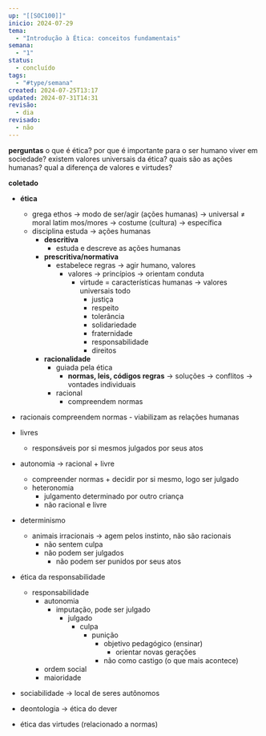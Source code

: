 ```yaml
---
up: "[[SOC100]]"
inicio: 2024-07-29
tema:
  - "Introdução à Ética: conceitos fundamentais"
semana:
  - "1"
status:
  - concluído
tags:
  - "#type/semana"
created: 2024-07-25T13:17
updated: 2024-07-31T14:31
revisão:
  - dia
revisado:
  - não
---
```

**perguntas**
o que é ética?
por que é importante para o ser humano viver em sociedade?
existem valores universais da ética?
quais são as ações humanas?
qual a diferença de valores e virtudes?


**coletado**
- **ética**
	- grega ethos → modo de ser/agir (ações humanas) → universal
	≠ moral latim mos/mores → costume (cultura) → específica
	- disciplina estuda → ações humanas
		- **descritiva**
			- estuda e descreve as ações humanas
		- **prescritiva/normativa**
			- estabelece regras → agir humano, valores
				- valores → princípios → orientam conduta
					- virtude = características humanas → valores universais todo
						- justiça
						- respeito
						- tolerância
						- solidariedade
						- fraternidade
						- responsabilidade
						- direitos
		- **racionalidade**
			- guiada pela ética
				- **normas, leis, códigos regras** → soluções → conflitos → vontades individuais
			- racional
				- compreendem normas

- racionais
	compreendem normas
		- viabilizam as relações humanas
- livres
	- responsáveis por si mesmos
		julgados por seus atos
- autonomia → racional + livre
	- compreender normas + decidir por si mesmo, logo ser julgado
	- heteronomia
		- julgamento determinado por outro
		criança
		- não racional e livre

- determinismo
	- animais irracionais → agem pelos instinto, não são racionais
		- não sentem culpa
		- não podem ser julgados
			- não podem ser punidos por seus atos


- ética da responsabilidade
	- responsabilidade
		- autonomia
			- imputação, pode ser julgado
				- julgado
					- culpa
						- punição
							- objetivo pedagógico (ensinar)
								- orientar novas gerações
							- não como castigo (o que mais acontece)		
		- ordem social
		- maioridade
				
- sociabilidade → local de seres autônomos

- deontologia → ética do dever
- ética das virtudes (relacionado a normas)
	